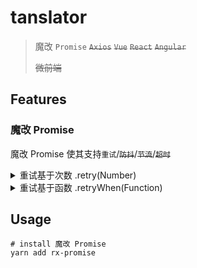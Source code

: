 # tanslator

> 魔改 `Promise` ~~`Axios`~~ ~~`Vue`~~ ~~`React`~~ ~~`Angular`~~
>
> ~~微前端~~

## Features

### 魔改 Promise

魔改 Promise 使其支持`重试`/~~`防抖`~~/~~`节流`~~/~~`超时`~~

<details>
<summary>重试基于次数 .retry(Number)</summary>
</details>
<details>
<summary>重试基于函数 .retryWhen(Function)</summary>
</details>

## Usage

```shell
# install 魔改 Promise
yarn add rx-promise
```
